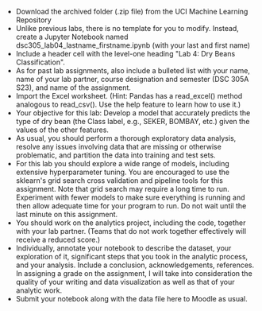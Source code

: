 - Download the archived folder (.zip file) from the UCI Machine Learning Repository
- Unlike previous labs, there is no template for you to modify. Instead, create a Jupyter Notebook named dsc305_lab04_lastname_firstname.ipynb (with your last and first name)
- Include a header cell with the level-one heading "Lab 4: Dry Beans Classification".
- As for past lab assignments, also include a bulleted list with your name, name of your lab partner, course designation and semester (DSC 305A S23), and name of the assignment.
- Import the Excel worksheet. (Hint: Pandas has a read_excel() method analogous to read_csv(). Use the help feature to learn how to use it.)
- Your objective for this lab: Develop a model that accurately predicts the type of dry bean (the Class label, e.g., SEKER, BOMBAY, etc.) given the values of the other features.
- As usual, you should perform a thorough exploratory data analysis, resolve any issues involving data that are missing or otherwise problematic, and partition the data into training and test sets.
- For this lab you should explore a wide range of models, including extensive hyperparameter tuning. You are encouraged to use the sklearn's grid search cross validation and pipeline tools for this assignment. Note that grid search may require a long time to run. Experiment with fewer models to make sure everything is running and then allow adequate time for your program to run. Do not wait until the last minute on this assignment.
- You should work on the analytics project, including the code, together with your lab partner. (Teams that do not work together effectively will receive a reduced score.)
- Individually, annotate your notebook to describe the dataset, your exploration of it, significant steps that you took in the analytic process, and your analysis. Include a conclusion, acknowledgements, references. In assigning a grade on the assignment, I will take into consideration the quality of your writing and data visualization as well as that of your analytic work.
- Submit your notebook along with the data file here to Moodle as usual.
